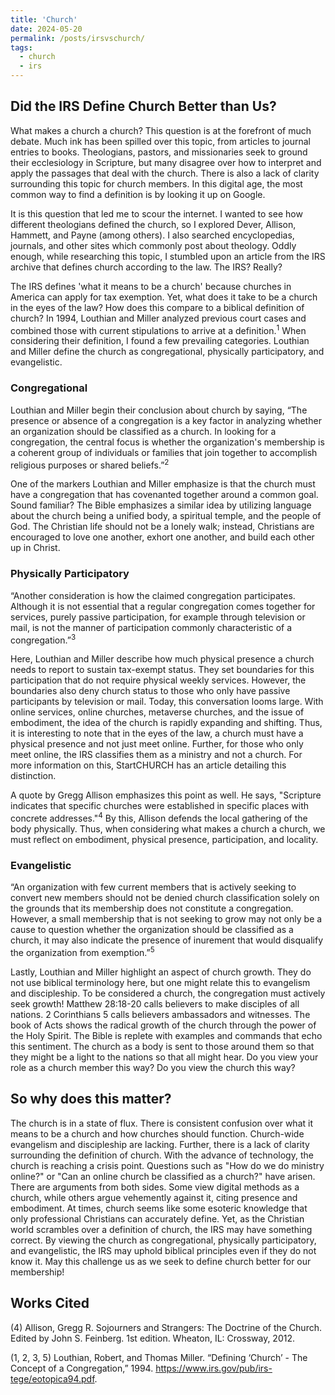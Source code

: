 ```yaml
---
title: 'Church'
date: 2024-05-20
permalink: /posts/irsvschurch/
tags:
  - church
  - irs
---
```


## Did the IRS Define Church Better than Us?  

What makes a church a church? This question is at the forefront of much debate. Much ink has been spilled over this topic, from articles to journal entries to books. Theologians, pastors, and missionaries seek to ground their ecclesiology in Scripture, but many disagree over how to interpret and apply the passages that deal with the church. There is also a lack of clarity surrounding this topic for church members. In this digital age, the most common way to find a definition is by looking it up on Google.  

It is this question that led me to scour the internet. I wanted to see how different theologians defined the church, so I explored Dever, Allison, Hammett, and Payne (among others). I also searched encyclopedias, journals, and other sites which commonly post about theology. Oddly enough, while researching this topic, I stumbled upon an article from the IRS archive that defines church according to the law. The IRS? Really? 

The IRS defines 'what it means to be a church' because churches in America can apply for tax exemption. Yet, what does it take to be a church in the eyes of the law? How does this compare to a biblical definition of church? In 1994, Louthian and Miller analyzed previous court cases and combined those with current stipulations to arrive at a definition.<sup>1</sup> When considering their definition, I found a few prevailing categories. Louthian and Miller define the church as congregational, physically participatory, and evangelistic.  

### Congregational  

Louthian and Miller begin their conclusion about church by saying, “The presence or absence of a congregation is a key factor in analyzing whether an organization should be classified as a church. In looking for a congregation, the central focus is whether the organization's membership is a coherent group of individuals or families that join together to accomplish religious purposes or shared beliefs.”<sup>2</sup>

One of the markers Louthian and Miller emphasize is that the church must have a congregation that has covenanted together around a common goal. Sound familiar? The Bible emphasizes a similar idea by utilizing language about the church being a unified body, a spiritual temple, and the people of God. The Christian life should not be a lonely walk; instead, Christians are encouraged to love one another, exhort one another, and build each other up in Christ.  

### Physically Participatory  

“Another consideration is how the claimed congregation participates. Although it is not essential that a regular congregation comes together for services, purely passive participation, for example through television or mail, is not the manner of participation commonly characteristic of a congregation.”<sup>3</sup>

Here, Louthian and Miller describe how much physical presence a church needs to report to sustain tax-exempt status. They set boundaries for this participation that do not require physical weekly services. However, the boundaries also deny church status to those who only have passive participants by television or mail. Today, this conversation looms large. With online services, online churches, metaverse churches, and the issue of embodiment, the idea of the church is rapidly expanding and shifting. Thus, it is interesting to note that in the eyes of the law, a church must have a physical presence and not just meet online. Further, for those who only meet online, the IRS classifies them as a ministry and not a church. For more information on this, StartCHURCH has an article detailing this distinction.  

A quote by Gregg Allison emphasizes this point as well. He says, "Scripture indicates that specific churches were established in specific places with concrete addresses."<sup>4</sup> By this, Allison defends the local gathering of the body physically. Thus, when considering what makes a church a church, we must reflect on embodiment, physical presence, participation, and locality.  

### Evangelistic  

“An organization with few current members that is actively seeking to convert new members should not be denied church classification solely on the grounds that its membership does not constitute a congregation. However, a small membership that is not seeking to grow may not only be a cause to question whether the organization should be classified as a church, it may also indicate the presence of inurement that would disqualify the organization from exemption.”<sup>5</sup>

Lastly, Louthian and Miller highlight an aspect of church growth. They do not use biblical terminology here, but one might relate this to evangelism and discipleship. To be considered a church, the congregation must actively seek growth! Matthew 28:18-20 calls believers to make disciples of all nations. 2 Corinthians 5 calls believers ambassadors and witnesses. The book of Acts shows the radical growth of the church through the power of the Holy Spirit. The Bible is replete with examples and commands that echo this sentiment. The church as a body is sent to those around them so that they might be a light to the nations so that all might hear. Do you view your role as a church member this way? Do you view the church this way?  

## So why does this matter?  

The church is in a state of flux. There is consistent confusion over what it means to be a church and how churches should function. Church-wide evangelism and discipleship are lacking. Further, there is a lack of clarity surrounding the definition of church. With the advance of technology, the church is reaching a crisis point. Questions such as "How do we do ministry online?" or "Can an online church be classified as a church?" have arisen. There are arguments from both sides. Some view digital methods as a church, while others argue vehemently against it, citing presence and embodiment. At times, church seems like some esoteric knowledge that only professional Christians can accurately define. Yet, as the Christian world scrambles over a definition of church, the IRS may have something correct. By viewing the church as congregational, physically participatory, and evangelistic, the IRS may uphold biblical principles even if they do not know it. May this challenge us as we seek to define church better for our membership!

## Works Cited

(4) Allison, Gregg R. Sojourners and Strangers: The Doctrine of the Church. Edited by John S. Feinberg. 1st edition. Wheaton, IL: Crossway, 2012.

(1, 2, 3, 5) Louthian, Robert, and Thomas Miller. “Defining ‘Church’ - The Concept of a Congregation,” 1994. https://www.irs.gov/pub/irs-tege/eotopica94.pdf.